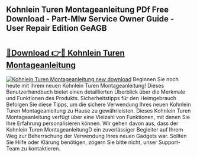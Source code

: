 ## Kohnlein Turen Montageanleitung PDf Free Download - Part-Mlw Service Owner Guide - User Repair Edition GeAGB

# <h2><a href="http://df6w36k.blite.top/?on=Kohnlein+Turen+Montageanleitung">🔗Download 👉🔴 Kohnlein Turen Montageanleitung</a></h2>

[![Kohnlein Turen Montageanleitung new download](https://i.imgur.com/lujVjoI.png)](http://df6w36k.blite.top/?on=Kohnlein+Turen+Montageanleitung)
Beginnen Sie noch heute mit Ihrem neuen Kohnlein Turen Montageanleitung! Dieses Benutzerhandbuch bietet einen detaillierten Überblick über die Merkmale und Funktionen des Produkts. Sicherheitstipps für den Heimgebrauch Befolgen Sie diese Tipps, um die sichere Verwendung Ihres neuen Kohnlein Turen Montageanleitung zu Hause zu gewährleisten. Dieses Kohnlein Turen Montageanleitung verfügt über eine Vielzahl von Funktionen, mit denen Sie Ihre Erfahrung personalisieren können. Wir gehen davon aus, dass der Kohnlein Turen MontageanleitungD ein zuverlässiger Begleiter auf Ihrem Weg zur Beherrschung der Verwendung Ihres neuen Gadgets war. Sollten Sie Hilfe oder Klärung benötigen, zögern Sie bitte nicht, unser Support-Team zu kontaktieren.
